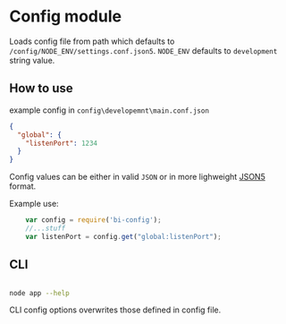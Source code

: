 # Config module


Loads config file from path which defaults to `/config/NODE_ENV/settings.conf.json5`. `NODE_ENV` defaults to `development` string value.

## How to use

example config in `config\developemnt\main.conf.json`
```json
{
  "global": {
    "listenPort": 1234
  }
}
```

Config values can be either in valid `JSON` or in more lighweight [JSON5](https://github.com/json5/json5) format.

Example use:
```js
    var config = require('bi-config');
    //...stuff
    var listenPort = config.get("global:listenPort");
```

## CLI

```bash

node app --help
```

CLI config options overwrites those defined in config file.
